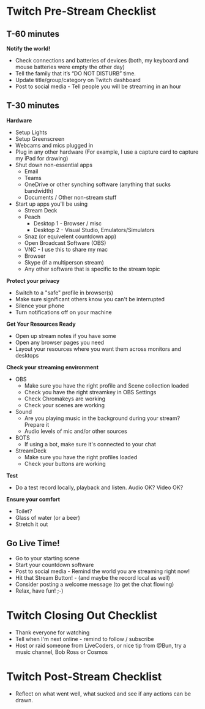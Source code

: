 # Twitch Pre-Stream Checklist 
 
## T-60 minutes 
**Notify the world!** 

* Check connections and batteries of devices (both, my keyboard and mouse batteries were empty the other day) 
* Tell the family that it’s “DO NOT DISTURB” time. 
* Update title/group/category on Twitch dashboard 
* Post to social media - Tell people you will be streaming in an hour 

## T-30 minutes
**Hardware**

* Setup Lights 
* Setup Greenscreen 
* Webcams and mics plugged in 
* Plug in any other hardware (For example, I use a capture card to capture my iPad for drawing) 
* Shut down non-essential apps 
  * Email 
  * Teams 
  * OneDrive or other synching software (anything that sucks bandwidth) 
  * Documents / Other non-stream stuff 
* Start up apps you'll be using 
  * Stream Deck 
  * Peach 
    * Desktop 1 - Browser / misc 
    * Desktop 2 - Visual Studio, Emulators/Simulators 
  * Snaz (or equivelent countdown app) 
  * Open Broadcast Software (OBS) 
  * VNC - I use this to share my mac 
  * Browser 
  * Skype (if a multiperson stream) 
  * Any other software that is specific to the stream topic 

**Protect your privacy** 
* Switch to a "safe" profile in browser(s) 
* Make sure significant others know you can't be interrupted 
* Silence your phone 
* Turn notifications off on your machine 

**Get Your Resources Ready** 
* Open up stream notes if you have some 
* Open any browser pages you need 
* Layout your resources where you want them across monitors and desktops 

**Check your streaming environment**
* OBS 
  * Make sure you have the right profile and Scene collection loaded 
  * Check you have the right streamkey in OBS Settings 
  * Check Chromakeys are working 
  * Check your scenes are working 
* Sound 
  * Are you playing music in the background during your stream? Prepare it 
  * Audio levels of mic and/or other sources 
* BOTS 
  * If using a bot, make sure it's connected to your chat 
* StreamDeck 
  * Make sure you have the right profiles loaded 
  * Check your buttons are working

**Test** 
* Do a test record locally, playback and listen. Audio OK? Video OK?

**Ensure your comfort** 
* Toilet? 
* Glass of water (or a beer) 
* Stretch it out

## Go Live Time! 
* Go to your starting scene 
* Start your countdown software 
* Post to social media - Remind the world you are streaming right now! 
* Hit that Stream Button! - (and maybe the record local as well) 
* Consider posting a welcome message (to get the chat flowing)
* Relax, have fun! ;-) 

# Twitch Closing Out Checklist
* Thank everyone for watching
* Tell when I'm next online - remind to follow / subscribe
* Host or raid someone from LiveCoders, or nice tip from @Bun, try a music channel, Bob Ross or Cosmos 

# Twitch Post-Stream Checklist 
* Reflect on what went well, what sucked and see if any actions can be drawn.
